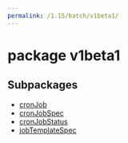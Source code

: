 ```yaml
---
permalink: /1.15/batch/v1beta1/
---
```


# package v1beta1



## Subpackages

* [cronJob](batch-v1beta1-cronJob.md)
* [cronJobSpec](batch-v1beta1-cronJobSpec.md)
* [cronJobStatus](batch-v1beta1-cronJobStatus.md)
* [jobTemplateSpec](batch-v1beta1-jobTemplateSpec.md)